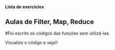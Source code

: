 #### Lista de exercicios

## Aulas de Filter, Map, Reduce

#Foi escrito os códigos das funções sem utilizá-las.

Visualize o código e veja!!
